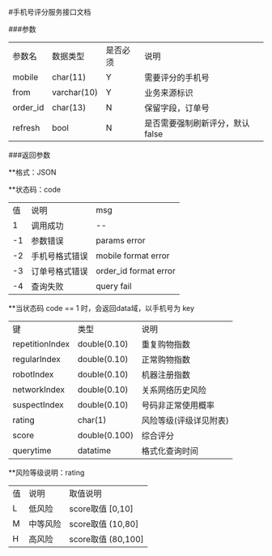 
#手机号评分服务接口文档

###参数

<table>
    <tr>
        <td>参数名</td>
        <td>数据类型</td>
        <td>是否必须</td>
        <td>说明</td>
    </tr>
    <tr>
        <td>mobile</td>
        <td>char(11)</td>
        <td>Y</td>
        <td>需要评分的手机号</td>
    </tr>
    <tr>
        <td>from</td>
        <td>varchar(10)</td>
        <td>Y</td>
        <td>业务来源标识</td>
    </tr>
    <tr>
        <td>order_id</td>
        <td>char(13)</td>
        <td>N</td>
        <td>保留字段，订单号</td>
    </tr>
    <tr>
        <td>refresh</td>
        <td>bool</td>
        <td>N</td>
        <td>是否需要强制刷新评分，默认false</td>
    </tr>
</table>

###返回参数

  **格式：JSON

  **状态码：code
  
   <table>
   <tr>
   <td>值</td>
   <td>说明</td>
   <td>msg</td>
   </tr>
   <tr>
   <td>1</td>
   <td>调用成功</td>
   <td>--</td>
   </tr>
   <tr>
   <td>-1</td>
   <td>参数错误</td>
   <td>params error</td>
   </tr>
   <tr>
   <td>-2</td>
   <td>手机号格式错误</td>
   <td>mobile format error</td>
   </tr>
   <tr>
   <td>-3</td>
   <td>订单号格式错误</td>
   <td>order_id format error</td>
   </tr>
   <tr>
   <td>-4</td>
   <td>查询失败</td>
   <td>query fail</td>
   </tr>
   </table>
   
   **当状态码 code == 1 时，会返回data域，以手机号为 key
   
   <table>
   <tr>
   <td>键</td>
   <td>类型</td>
   <td>说明</td>
   </tr>
   <tr>
   <td>repetitionIndex</td>
   <td>double(0.10)</td>
   <td>重复购物指数</td>
   </tr>
   <tr>
   <td>regularIndex</td>
   <td>double(0.10)</td>
   <td>正常购物指数</td>
   </tr>
   <tr>
   <td>robotIndex</td>
   <td>double(0.10)</td>
   <td>机器注册指数</td>
   </tr>
   <tr>
   <td>networkIndex</td>
   <td>double(0.10)</td>
   <td>关系网络历史风险</td>
   </tr>
   <tr>
   <td>suspectIndex</td>
   <td>double(0.10)</td>
   <td>号码非正常使用概率</td>
   </tr>
   <tr>
   <td>rating</td>
   <td>char(1)</td>
   <td>风险等级(评级详见附表)</td>
   </tr>
   <tr>
   <td>score</td>
   <td>double(0.100)</td>
   <td>综合评分</td>
   </tr>
   <tr>
   <td>querytime</td>
   <td>datatime</td>
   <td>格式化查询时间</td>
   </tr>
   </table>
   
  **风险等级说明：rating
  
   <table>
   <tr>
   <td>值</td>
   <td>说明</td>
   <td>取值说明</td>
   </tr>
   <tr>
   <td>L</td>
   <td>低风险</td>
   <td>score取值 [0,10] </td>
   </tr>
   <tr>
   <td>M</td>
   <td>中等风险</td>
   <td>score取值 (10,80] </td>
   </tr>
   <tr>
   <td>H</td>
   <td>高风险</td>
   <td>score取值 (80,100] </td>
   </tr>
   </table>
   
   
